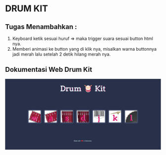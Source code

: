 # DRUM KIT 

## Tugas Menambahkan : 
1. Keyboard ketik sesuai huruf => maka trigger suara sesuai button html nya.
2. Memberi animasi ke button yang di klik nya, misalkan warna buttonnya jadi merah lalu setelah 2 detik hilang merah nya.

## Dokumentasi Web Drum Kit 
<img src="images/Drum-Kit.png">